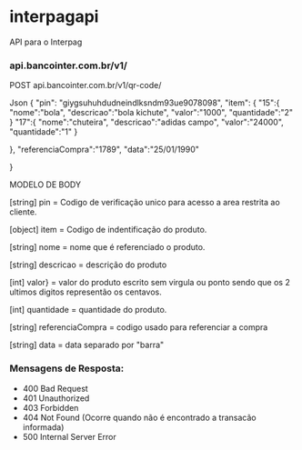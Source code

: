 # interpagapi
API para o Interpag

### api.bancointer.com.br/v1/

POST
api.bancointer.com.br/v1/qr-code/

Json
{
  "pin": "giygsuhuhdudneindlksndm93ue9078098",
    "item": {
      "15":{
        "nome":"bola",
        "descricao":"bola kichute",
        "valor":"1000",
        "quantidade":"2"
      }
      "17":{
        "nome":"chuteira",
        "descricao":"adidas campo",
        "valor":"24000",
        "quantidade":"1"
      }

  },
  "referenciaCompra":"1789",
  "data":"25/01/1990"
 
}

MODELO DE BODY

[string] pin = Codigo de verificação unico para acesso a area restrita ao cliente.

[object] item = Codigo de indentificação do produto.

[string] nome = nome que é referenciado o produto.

[string] descricao = descrição do produto

[int] valor} = valor do produto escrito sem virgula ou ponto sendo que os 2 ultimos digitos representão os centavos.

[int] quantidade = quantidade do produto.

[string] referenciaCompra = codigo usado para referenciar a compra

[string] data = data separado por "barra"



### Mensagens de Resposta:
- 400	Bad Request
- 401	Unauthorized
- 403	Forbidden
- 404	Not Found (Ocorre quando não é encontrado a transacão informada)
- 500	Internal Server Error


